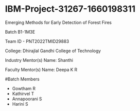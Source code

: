 # IBM-Project-31267-1660198311
Emerging Methods for Early Detection of Forest Fires

Batch B1-1M3E

Team ID - PNT2022TMID29883

College: Dhirajlal Gandhi College of Technology

Industry Mentor(s) Name: Shanthi

Faculty Mentor(s) Name: Deepa K R

#Batch Members

- Gowtham R
- Kathirvel T
- Annapoorani S
- Harini S
